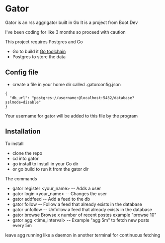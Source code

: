 # Gator

Gator is an rss aggrigator built in Go
It is a project from Boot.Dev

I've been coding for like 3 months so proceed with caution

This project requires Postgres and Go

- Go to build it [Go toolchain](https://golang.org/dl/)
- Postgres to store the data

## Config file

- create a file in your home dir called .gatorconfig.json

```
{
  "db_url": "postgres://username:@localhost:5432/database?sslmode=disable"
}
```

Your username for gator will be added to this file by the program

## Installation

To install

- clone the repo
- cd into gator
- go install to install in your Go dir
- or go build to run it from the gator dir

The commands

- gator register <your_name> -- Adds a user
- gator login <your_name> -- Changes the user
- gator addfeed <url> -- Add a feed to the db
- gator follow <name> <url> -- Follow a feed that already exists in the database
- gator unfollow <url> -- Unfollow a feed that already exists in the database
- gator browse <limit> Browse x number of recent postes example "browse 10"
- gator agg <time_interval> -- Example "agg 5m" to fetch new posts every 5m

leave agg running like a daemon in another terminal
for continuous fetching
